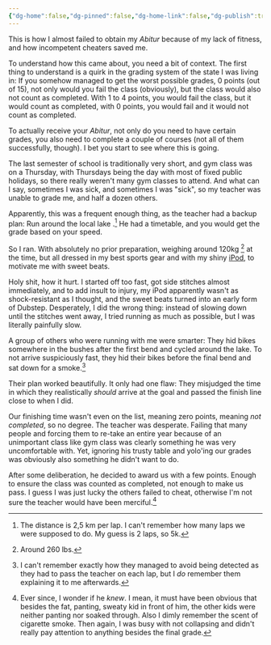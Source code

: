 ```yaml
---
{"dg-home":false,"dg-pinned":false,"dg-home-link":false,"dg-publish":true,"created-date":"2025-05-04T10:37:20","updated-date":"2025-05-05T17:44:21","type":"post","disabled rules":["header-increment","yaml-title","yaml-title-alias","file-name-heading"],"title":"How cheaters saved my school degree ","dg-permalink":"how-I-almost-missed-my-degree","aliases":["How cheaters saved my school degree "],"linter-yaml-title-alias":"How cheaters saved my school degree ","tags":["running","personal"],"dg-path":"How I almost missed my degree because I was too slow.md","permalink":"/how-I-almost-missed-my-degree/","dgPassFrontmatter":true}
---
```



This is how I almost failed to obtain my _Abitur_ because of my lack of fitness, and how incompetent cheaters saved me.

To understand how this came about, you need a bit of context. The first thing to understand is a quirk in the grading system of the state I was living in: If you somehow managed to get the worst possible grades, 0 points (out of 15), not only would you fail the class (obviously), but the class would also not count as completed. With 1 to 4 points, you would fail the class, but it would count as completed, with 0 points, you would fail and it would not count as completed.

To actually receive your _Abitur_, not only do you need to have certain grades, you also need to complete a couple of courses (not all of them successfully, though). I bet you start to see where this is going.

The last semester of school is traditionally very short, and gym class was on a Thursday, with Thursdays being the day with most of fixed public holidays, so there really weren't many gym classes to attend. And what can I say, sometimes I was sick, and sometimes I was "sick", so my teacher was unable to grade me, and half a dozen others.

Apparently, this was a frequent enough thing, as the teacher had a backup plan: Run around the local lake .[^1] He had a timetable, and you would get the grade based on your speed.

So I ran. With absolutely no prior preparation, weighing around 120kg [^2] at the time, but all dressed in my best sports gear and with my shiny [iPod](https://ipodwiki.com/wiki/IPod_(4th_generation)), to motivate me with sweet beats.

Holy shit, how it hurt. I started off too fast, got side stitches almost immediately, and to add insult to injury, my iPod apparently wasn't as shock-resistant as I thought, and the sweet beats turned into an early form of Dubstep.  Desperately, I did the wrong thing: instead of slowing down until the stitches went away, I tried running as much as possible, but I was literally painfully slow.

A group of others who were running with me were smarter: They hid bikes somewhere in the bushes after the first bend and cycled around the lake. To not arrive suspiciously fast, they hid their bikes before the final bend and sat down for a smoke.[^3]

Their plan worked beautifully. It only had one flaw: They misjudged the  time in which they realistically _should_ arrive at the goal and passed the finish line close to when I did.

Our finishing time wasn't even on the list, meaning zero points, meaning _not completed_, so no degree. The teacher was desperate. Failing that many people and forcing them to re-take an entire year because of an unimportant class like gym class was clearly something he was very uncomfortable with. Yet, ignoring his trusty table and yolo'ing our grades was obviously also something he didn't want to do.

After some deliberation, he decided to award us with a few points. Enough to ensure the class was counted as completed, not enough to make us pass. I guess I was just lucky the others failed to cheat, otherwise I'm not sure the teacher would have been merciful.[^4]



[^1]: The distance is 2,5 km per lap. I can't remember how many laps we were supposed to do. My guess is 2 laps, so 5k.

[^2]: Around 260 lbs.

[^3]: I can't remember exactly how they managed to avoid being detected as they had to pass the teacher on each lap, but I _do_ remember them explaining it to me afterwards.

[^4]: Ever since, I wonder if he _knew_. I mean, it must have been obvious that besides the fat, panting, sweaty kid in front of him, the other kids were neither panting nor soaked through. Also I dimly remember the scent of cigarette smoke. Then again, I was busy with not collapsing and didn't really pay attention to anything besides the final grade.
